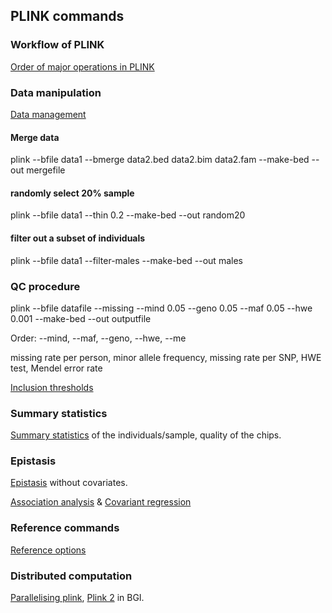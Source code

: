 ## PLINK commands

### Workflow of PLINK 
[Order of major operations in PLINK](http://pngu.mgh.harvard.edu/~purcell/plink/flow.shtml)

###  Data manipulation
[Data management](http://pngu.mgh.harvard.edu/~purcell/plink/dataman.shtml)

#### Merge data

plink --bfile data1 --bmerge data2.bed data2.bim data2.fam --make-bed --out mergefile

#### randomly select 20% sample

plink --bfile data1 --thin 0.2 --make-bed --out random20

#### filter out a subset of individuals

plink --bfile data1 --filter-males --make-bed --out males

### QC procedure 

plink --bfile datafile --missing --mind 0.05 --geno 0.05 --maf 0.05 --hwe 0.001 --make-bed --out outputfile

Order: --mind, --maf, --geno, --hwe, --me

missing rate per person, minor allele frequency, missing rate per SNP, HWE test, Mendel error rate

[Inclusion thresholds](http://pngu.mgh.harvard.edu/~purcell/plink/thresh.shtml)

### Summary statistics 

[Summary statistics](http://pngu.mgh.harvard.edu/~purcell/plink/summary.shtml) of the individuals/sample, quality of the chips.

### Epistasis
[Epistasis](http://pngu.mgh.harvard.edu/~purcell/plink/epi.shtml) without covariates.

[Association analysis](http://pngu.mgh.harvard.edu/~purcell/plink/anal.shtml#glm) & [Covariant regression](https://www.cog-genomics.org/plink2/assoc#linear)

### Reference commands

[Reference options](http://pngu.mgh.harvard.edu/~purcell/plink/reference.shtml)

### Distributed computation

[Parallelising plink](http://chrisladroue.com/2012/03/parallelising-plink-or-anything-else-the-easy-way/?nsukey), [Plink 2](https://www.cog-genomics.org/plink2/parallel) in BGI.


